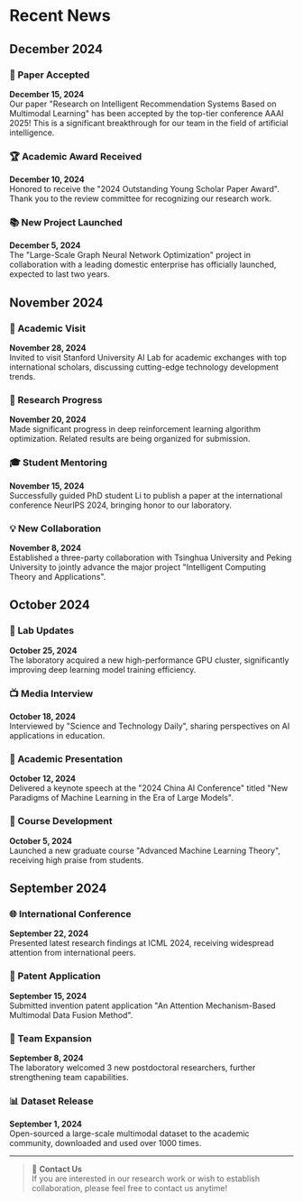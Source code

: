 # Recent News

## December 2024

### 🎉 Paper Accepted
**December 15, 2024**  
Our paper "Research on Intelligent Recommendation Systems Based on Multimodal Learning" has been accepted by the top-tier conference AAAI 2025! This is a significant breakthrough for our team in the field of artificial intelligence.

### 🏆 Academic Award Received
**December 10, 2024**  
Honored to receive the "2024 Outstanding Young Scholar Paper Award". Thank you to the review committee for recognizing our research work.

### 📚 New Project Launched
**December 5, 2024**  
The "Large-Scale Graph Neural Network Optimization" project in collaboration with a leading domestic enterprise has officially launched, expected to last two years.

## November 2024

### 🌟 Academic Visit
**November 28, 2024**  
Invited to visit Stanford University AI Lab for academic exchanges with top international scholars, discussing cutting-edge technology development trends.

### 📖 Research Progress
**November 20, 2024**  
Made significant progress in deep reinforcement learning algorithm optimization. Related results are being organized for submission.

### 🎓 Student Mentoring
**November 15, 2024**  
Successfully guided PhD student Li to publish a paper at the international conference NeurIPS 2024, bringing honor to our laboratory.

### 💡 New Collaboration
**November 8, 2024**  
Established a three-party collaboration with Tsinghua University and Peking University to jointly advance the major project "Intelligent Computing Theory and Applications".

## October 2024

### 🔬 Lab Updates
**October 25, 2024**  
The laboratory acquired a new high-performance GPU cluster, significantly improving deep learning model training efficiency.

### 📺 Media Interview
**October 18, 2024**  
Interviewed by "Science and Technology Daily", sharing perspectives on AI applications in education.

### 🏫 Academic Presentation
**October 12, 2024**  
Delivered a keynote speech at the "2024 China AI Conference" titled "New Paradigms of Machine Learning in the Era of Large Models".

### 🎯 Course Development
**October 5, 2024**  
Launched a new graduate course "Advanced Machine Learning Theory", receiving high praise from students.

## September 2024

### 🌐 International Conference
**September 22, 2024**  
Presented latest research findings at ICML 2024, receiving widespread attention from international peers.

### 📝 Patent Application
**September 15, 2024**  
Submitted invention patent application "An Attention Mechanism-Based Multimodal Data Fusion Method".

### 👥 Team Expansion
**September 8, 2024**  
The laboratory welcomed 3 new postdoctoral researchers, further strengthening team capabilities.

### 📊 Dataset Release
**September 1, 2024**  
Open-sourced a large-scale multimodal dataset to the academic community, downloaded and used over 1000 times.

---

> 💬 **Contact Us**  
> If you are interested in our research work or wish to establish collaboration, please feel free to contact us anytime! 